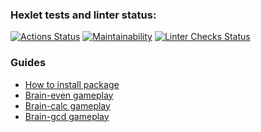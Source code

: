### Hexlet tests and linter status:
[![Actions Status](https://github.com/isimyi/frontend-project-lvl1/workflows/hexlet-check/badge.svg)](https://github.com/isimyi/frontend-project-lvl1/actions)
[![Maintainability](https://api.codeclimate.com/v1/badges/a99a88d28ad37a79dbf6/maintainability)](https://codeclimate.com/github/codeclimate/codeclimate/maintainability)
[![Linter Checks Status](https://github.com/isimyi/frontend-project-lvl1/actions/workflows/nodejs.yml/badge.svg)](https://github.com/isimyi/frontend-project-lvl1/actions/workflows/nodejs.yml)

### Guides
- [How to install package](https://asciinema.org/a/412786)
- [Brain-even gameplay](https://asciinema.org/a/412790)
- [Brain-calc gameplay](https://asciinema.org/a/412817)
- [Brain-gcd gameplay](https://asciinema.org/a/413676)

